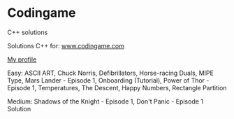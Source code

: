 # Codingame
C++ solutions

Solutions C++ for: www.codingame.com

[My profile](https://www.codingame.com/profile/cf340d438dd53608e3579e948be703d88060073)

Easy: ASCII ART, Chuck Norris, Defibrillators, Horse-racing Duals, MIPE Type, Mars Lander - Episode 1, Onboarding (Tutorial), Power of Thor - Episode 1, Temperatures, The Descent, Happy Numbers, Rectangle Partition

Medium: Shadows of the Knight - Episode 1,  Don't Panic - Episode 1 Solution
